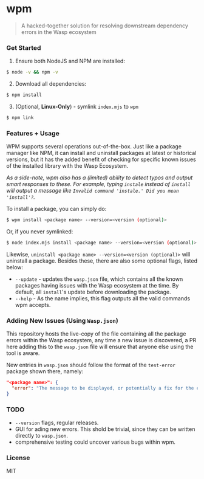# wpm
> A hacked-together solution for resolving downstream dependency errors in the Wasp ecosystem


### Get Started
1. Ensure both NodeJS and NPM are installed:
```bash
$ node -v && npm -v
```
2. Download all dependencies:
```bash
$ npm install
```
3. (Optional, **Linux-Only**) - symlink ``index.mjs`` to ``wpm``
```bash
$ npm link
```


### Features + Usage
WPM supports several operations out-of-the-box. Just like a package manager like NPM, it can install and uninstall packages at latest or historical versions, but it has the added benefit of checking for specific known issues of the installed library with the Wasp Ecosystem. 

_As a side-note, wpm also has a (limited) ability to detect typos and output smart responses to these. For example, typing ``instale`` instead of ``install`` will output a message like ``Invalid command 'instale.' Did you mean 'install'?``._

To install a package, you can simply do:
```bash
$ wpm install <package name> --version=<version (optional)>
```
Or, if you never symlinked:
```bash
$ node index.mjs install <package name> --version=<version (optional)>
```

Likewise, ``uninstall <package name> --version=<version (optional)>`` will uninstall a package. Besides these, there are also some optional flags, listed below:
 - ``--update`` - updates the ``wasp.json`` file, which contains all the known packages having issues with the Wasp ecosystem at the time. By default, all ``install``'s update before downloading the package.
 - ``--help`` - As the name implies, this flag outputs all the valid commands wpm accepts.


### Adding New Issues (Using ``Wasp.json``)
This repository hosts the live-copy of the file containing all the package errors within the Wasp ecosystem, any time a new issue is discovered, a PR here adding this to the ``wasp.json`` file will ensure that anyone else using the tool is aware.

New entries in ``wasp.json`` should follow the format of the ``test-error`` package shown there, namely:
```json
"<package name>": {
  "error": "The message to be displayed, or potentially a fix for the error (e.g., use @v2.0.0 in install)"
}
```


### TODO
 - ``--version`` flags, regular releases.
 - GUI for ading new errors. This shold be trivial, since they can be written directly to ``wasp.json``.
 - comprehensive testing could uncover various bugs within wpm.


### License
MIT
